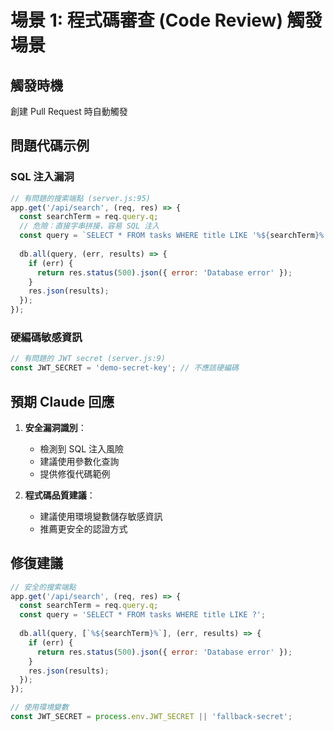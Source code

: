 # 場景 1: 程式碼審查 (Code Review) 觸發場景

## 觸發時機
創建 Pull Request 時自動觸發

## 問題代碼示例

### SQL 注入漏洞
```javascript
// 有問題的搜索端點 (server.js:95)
app.get('/api/search', (req, res) => {
  const searchTerm = req.query.q;
  // 危險：直接字串拼接，容易 SQL 注入
  const query = `SELECT * FROM tasks WHERE title LIKE '%${searchTerm}%'`;
  
  db.all(query, (err, results) => {
    if (err) {
      return res.status(500).json({ error: 'Database error' });
    }
    res.json(results);
  });
});
```

### 硬編碼敏感資訊
```javascript
// 有問題的 JWT secret (server.js:9)
const JWT_SECRET = 'demo-secret-key'; // 不應該硬編碼
```

## 預期 Claude 回應
1. **安全漏洞識別**：
   - 檢測到 SQL 注入風險
   - 建議使用參數化查詢
   - 提供修復代碼範例

2. **程式碼品質建議**：
   - 建議使用環境變數儲存敏感資訊
   - 推薦更安全的認證方式

## 修復建議
```javascript
// 安全的搜索端點
app.get('/api/search', (req, res) => {
  const searchTerm = req.query.q;
  const query = 'SELECT * FROM tasks WHERE title LIKE ?';
  
  db.all(query, [`%${searchTerm}%`], (err, results) => {
    if (err) {
      return res.status(500).json({ error: 'Database error' });
    }
    res.json(results);
  });
});

// 使用環境變數
const JWT_SECRET = process.env.JWT_SECRET || 'fallback-secret';
```